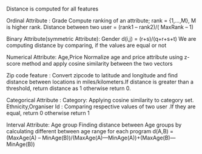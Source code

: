 Distance is computed for all features

Ordinal Attribute :  Grade
Compute ranking of an attribute; rank = {1,…,M}, M is higher rank. 
Distance between two user = (rank1 – rank2)/( MaxRank – 1)

Binary Attribute(symmetric Attribute):  Gender
  d(i,j) = (r+s)/(q+r+s+t)
We are computing distance by comparing, if the values are equal or not

Numerical Attribute: Age,Price
Normalize age and price attribute using z-score method  and apply cosine similarity between the two vectors 

Zip code feature : Convert zipcode to latitude and longitude and find distance between locations in miles/kilometers.If distance is greater than a threshold, return  distance as 1 otherwise  return 0.

Categorical Attribute :
Category: Applying cosine similarity to category set.
Ethnicity,Organiser Id : Comparing respective values of two user .If they are equal, return 0 otherwise return 1

Interval Attribute: Age group
    Finding distance between Age groups  by calculating different between age range for each program
d(A,B) = (MaxAge(A) – MinAge(B))/(MaxAge(A)—MinAge(A))+(MaxAge(B)—MinAge(B))


